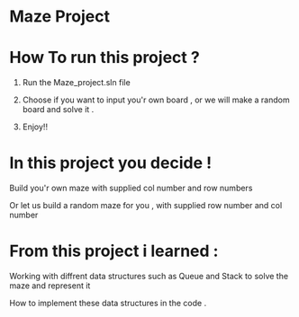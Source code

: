 # Maze Project


# How To run this project ?

1. Run the Maze_project.sln file

2. Choose if you want to input you'r own board , or we will make a random board and solve it .

3. Enjoy!!

# In this project you decide !

Build you'r own maze with supplied col number and row numbers

Or let us build a random maze for you , with supplied row number and col number

# From this project i learned :

Working with diffrent data structures such as Queue and Stack to solve the maze and represent it

How to implement these data structures in the code .
